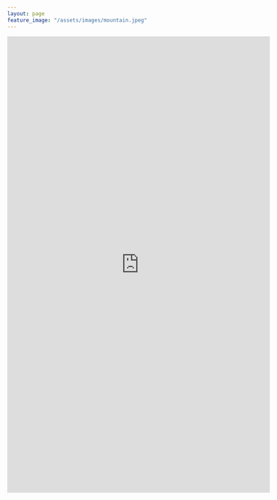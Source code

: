```yaml
---
layout: page
feature_image: "/assets/images/mountain.jpeg"
---
```


<iframe src="https://docs.google.com/viewer?url=https://raw.githubusercontent.com/valkebets/valkebets.github.io/main/assets/docs/CV_VK_2022-07.pdf&embedded=true" style="width:120%; height:1050px;" frameborder="0"></iframe>
